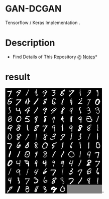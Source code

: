 # GAN-DCGAN
Tensorflow / Keras Implementation .
# Description
* Find Details of This Repository @ [Notes](https://github.com/UCanCallMeJia/GAN-DCGAN/blob/master/2019-11-20-GAN.pdf)*
# result
![result](https://github.com/UCanCallMeJia/GAN-DCGAN/blob/master/results/299_.png)-
